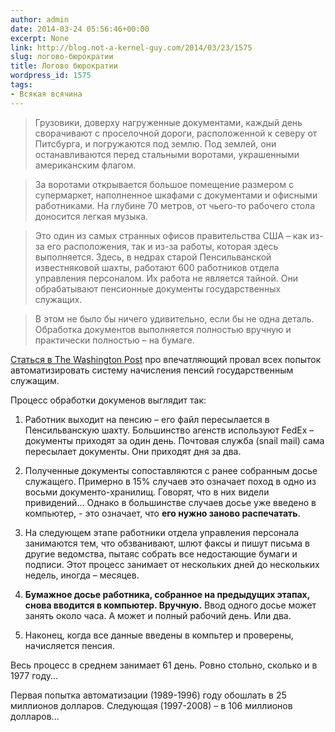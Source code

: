 ```yaml
---
author: admin
date: 2014-03-24 05:56:46+00:00
excerpt: None
link: http://blog.not-a-kernel-guy.com/2014/03/23/1575
slug: логово-бюрократии
title: Логово бюрократии
wordpress_id: 1575
tags:
- Всякая всячина
---
```


> Грузовики, доверху нагруженные документами, каждый день сворачивают с проселочной дороги, расположенной к северу от Питсбурга, и погружаются под землю. Под землей, они останавливаются перед стальными воротами, украшенными американским флагом.

> За воротами открывается большое помещение размером с супермаркет, наполненное шкафами с документами и офисными работниками. На глубине 70 метров, от чьего-то рабочего стола доносится легкая музыка.

> Это один из самых странных офисов правительства США – как из-за его расположения, так и из-за работы, которая здесь выполняется.
Здесь, в недрах старой Пенсильванской известняковой шахты, работают 600 работников отдела управления персоналом. Их работа не является тайной. Они обрабатывают пенсионные документы государственных служащих.

> В этом не было бы ничего удивительно, если бы не одна деталь. Обработка документов выполняется полностью вручную и практически полностью – на бумаге.

[Статься в The Washington Post](http://www.washingtonpost.com/sf/national/2014/03/22/sinkhole-of-bureaucracy/) про впечатляющий провал всех попыток автоматизировать систему начисления пенсий государственным служащим. 

Процесс обработки докуменов выглядит так:

  1. Работник выходит на пенсию – его файл пересылается в Пенсильванскую шахту. Большинство агенств используют FedEx – документы приходят за один день. Почтовая служба (snail mail) сама пересылает документы. Они приходят дня за два.

  2. Полученные документы сопоставляются с ранее собранным досье служащего. Примерно в 15% случаев это означает поход в одно из восьми документо-хранилищ. Говорят, что в них видели привидений... Однако в большинстве случаев досье уже введено в компьютер, - это означает, что **его нужно заново распечатать**.

  3. На следующем этапе работники отдела управления персонала занимаются тем, что обзванивают, шлют факсы и пишут письма в другие ведомства, пытаяс собрать все недостающие бумаги и подписи. Этот процесс занимает от нескольких дней до нескольких недель, иногда – месяцев.

  4. **Бумажное досье работника, собранное на предыдущих этапах, снова вводится в компьютер. Вручную.** Ввод одного досье может занять около часа. А может и полный рабочий день. Или два.

  5. Наконец, когда все данные введены в компьтер и проверены, начисляется пенсия.

Весь процесс  в среднем занимает 61 день. Ровно стольно, сколько и в 1977 году...

Первая попытка автоматизации (1989-1996) году обошлать в 25 миллионов долларов. Следующая (1997-2008) – в 106 миллионов долларов... 
